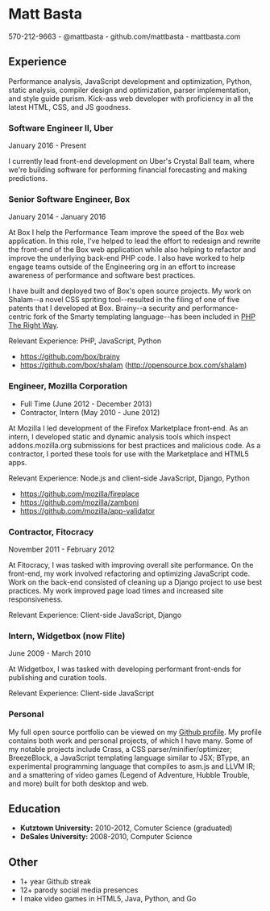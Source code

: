 # Matt Basta

570-212-9663 - @mattbasta - github.com/mattbasta - mattbasta.com

## Experience

Performance analysis, JavaScript development and optimization, Python,
static analysis, compiler design and optimization, parser implementation,
and style guide purism. Kick-ass web developer with proficiency in all
the latest HTML, CSS, and JS goodness.


### Software Engineer II, Uber

January 2016 - Present

I currently lead front-end development on Uber's Crystal Ball team, where
we're building software for performing financial forecasting and making
predictions.


### Senior Software Engineer, Box

January 2014 - January 2016

At Box I help the Performance Team improve the speed of the Box web
application. In this role, I've helped to lead the effort to redesign and
rewrite the front-end of the Box web application while also helping to
refactor and improve the underlying back-end PHP code. I also have worked
to help engage teams outside of the Engineering org in an effort to
increase awareness of performance and software best practices.

I have built and deployed two of Box's open source projects. My work on
Shalam--a novel CSS spriting tool--resulted in the filing of one of five
patents that I developed at Box. Brainy--a security and performance-
centric fork of the Smarty templating language--has been included in
[PHP The Right Way](http://www.phptherightway.com/#compiled_templates).

Relevant Experience: PHP, JavaScript, Python

* https://github.com/box/brainy
* https://github.com/box/shalam (http://opensource.box.com/shalam)


### Engineer, Mozilla Corporation

* Full Time (June 2012 - December 2013)
* Contractor, Intern (May 2010 - June 2012)

At Mozilla I led development of the Firefox Marketplace front-end. As an
intern, I developed static and dynamic analysis tools which inspect
addons.mozilla.org submissions for best practices and malicious code. As a
contractor, I ported these tools for use with the Marketplace and HTML5 apps.

Relevant Experience: Node.js and client-side JavaScript, Django, Python

* https://github.com/mozilla/fireplace
* https://github.com/mozilla/zamboni
* https://github.com/mozilla/app-validator


### Contractor, Fitocracy

November 2011 - February 2012

At Fitocracy, I was tasked with improving overall site performance. On the
front-end, my work involved refactoring and optimizing JavaScript code. Work on
the back-end consisted of cleaning up a Django project to use best practices.
My work improved page load times and increased site responsiveness.

Relevant Experience: Client-side JavaScript, Django


### Intern, Widgetbox (now Flite)

June 2009 - March 2010

At Widgetbox, I was tasked with developing performant front-ends for publishing
and curation tools.

Relevant Experience: Client-side JavaScript


### Personal

My full open source portfolio can be viewed on my
[Github profile](https://github.com/mattbasta). My profile contains both
work and personal projects, of which I have many. Some of my notable
projects include Crass, a CSS parser/minifier/optimizer; BreezeBlock, a
JavaScript templating language similar to JSX; BType, an experimental
programming language that compiles to asm.js and LLVM IR; and a smattering
of video games (Legend of Adventure, Hubble Trouble, and more) built for
both desktop and web.


## Education

* **Kutztown University:** 2010-2012, Comuter Science (graduated)
* **DeSales University:** 2008-2010, Computer Science


## Other

* 1+ year Github streak
* 12+ parody social media presences
* I make video games in HTML5, Java, Python, and Go

